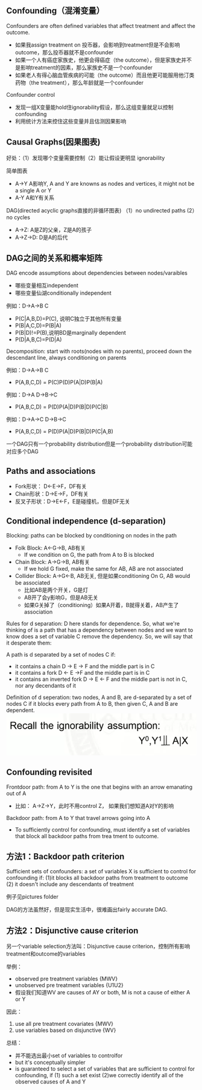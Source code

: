 ## Confounding（混淆变量）
Confounders are often defined variables that affect treatment and affect the outcome.
- 如果我assign treatment on 投币器，会影响到treatment但是不会影响outcome，那么投币器就不是confounder
- 如果一个人有癌症家族史，他更会得癌症（the outcome），但是家族史并不是影响treatment的因素，那么家族史不是一个confounder
- 如果老人有得心脑血管疾病的可能（the outcome）而且他更可能服用他汀类药物（the treatment），那么年龄就是一个confounder

Confounder control
- 发现一组X变量能hold住ignorability假设，那么这组变量就足以控制confounding
- 利用统计方法来控住这些变量并且估测因果影响

## Causal Graphs(因果图表)
好处：（1）发现哪个变量需要控制（2）能让假设更明显 ignorability

简单图表
- A->Y A影响Y, A and Y are knowns as nodes and vertices, it might not be a single A or Y
- A-Y A和Y有关系

DAG(directed acyclic graphs直接的非循环图表)
（1）no undirected paths (2）no cycles

- A->Z: A是Z的父亲，Z是A的孩子
- A->Z->D: D是A的后代

## DAG之间的关系和概率矩阵
DAG encode assumptions about dependencies between nodes/varaibles
- 哪些变量相互independent
- 哪些变量仙湖conditionally independent

例如：D->A->B C
- P(C|A,B,D)=P(C), 说明C独立于其他所有变量
- P(B|A,C,D)=P(B|A)
- P(B|D)!=P(B),说明BD是marginally dependent
- P(D|A,B,C)=P(D|A)

Decomposition: start with roots(nodes with no parents), proceed down the descendant line, always conditioning on parents

例如：D->A->B C
- P(A,B,C,D) = P(C)P(D)P(A|D)P(B|A)

例如：D->A D->B->C
- P(A,B,C,D) = P(D)P(A|D)P(B|D)P(C|B)

例如：D->A->C D->B->C
- P(A,B,C,D) = P(D)P(A|D)P(B|D)P(C|A,B)

一个DAG只有一个probability distribution但是一个probability distribution可能对应多个DAG

## Paths and associations
- Fork形状： D<-E->F，DF有关
- Chain形状：D->E->F，DF有关 
- 反叉子形状：D->E<-F，E是碰撞机，但是DF无关

## Conditional independence (d-separation)
Blocking: paths can be blocked by conditioning on nodes in the path
- Folk Block: A<-G->B, AB有关
  - If we condition on G, the path from A to B is blocked
- Chain Block: A->G->B, AB有关
  - If we hold G fixed, make the same for AB, AB are not associated
- Collider Block: A->G<-B, AB无关, 但是如果conditioning On G, AB would be associated
  - 比如AB是两个开关，G是灯
  - AB开了会y影响G，但是AB无关
  - 如果G关掉了（conditioning）如果A开着，B就得关着，AB产生了association

Rules for d separation: D here stands for dependence. So, what we're thinking of is a path that has a dependency between nodes and we want to know does a set of variable C remove the dependency. So, we will say that it desperate them:

A path is d separated by a set of nodes C if:
- it contains a chain D -> E -> F and the middle part is in C
- it contains a fork D <- E ->F and the middle part is in C
- it contains an inverted fork D -> E <- F and the middle part is not in C, nor any decendants of it

Definition of d seperation: two nodes, A and B, are d-separated by a set of nodes C if it blocks every path from A to B, then given C, A and B are dependent. 
![image](/pictures/ignorability_assumption.png)

## Confounding revisited
Frontdoor path: from A to Y is the one that begins with an arrow emanating out of A
- 比如： A->Z->Y，此时不用control Z， 如果我们想知道A对Y的影响

Backdoor path: from A to Y that travel arrows going into A
- To sufficiently control for confounding, must identify a set of variables that block all backdoor paths from trea tment to outcome.

## 方法1：Backdoor path criterion

Sufficient sets of confounders: a set of variables X is sufficient to control for confounding if: (1)it blocks all backdoor paths from treatment to outcome (2) it doesn't include any descendants of treatment

例子见pictures folder

DAG的方法虽然好，但是现实生活中，很难画出fairly accurate DAG.

## 方法2：Disjunctive cause criterion
另一个variable selection方法叫：Disjunctive cause criterion，控制所有影响treatment和outcome的variables

举例：
- observed pre treatment variables {MWV}
- unobserved pre treatment variables {U1U2}
- 假设我们知道WV are causes of AY or both, M is not a cause of either A or Y

因此：
1. use all pre treatment covariates {MWV}
2. use variables based on disjunctive {WV}

总结：
- 并不能选出最小set of variables to controlfor
- but it's conceptually simpler
- is guaranteed to select a set of variables that are sufficient to control for confounding, if (1) such a set exist (2)we correctly identify all of the observed causes of A and Y
